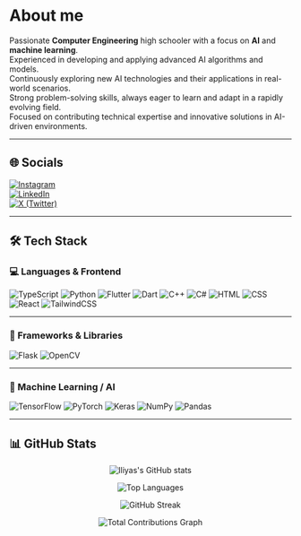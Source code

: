 # About me

Passionate **Computer Engineering** high schooler with a focus on **AI** and **machine learning**.  
Experienced in developing and applying advanced AI algorithms and models.  
Continuously exploring new AI technologies and their applications in real-world scenarios.  
Strong problem-solving skills, always eager to learn and adapt in a rapidly evolving field.  
Focused on contributing technical expertise and innovative solutions in AI-driven environments.

---

## 🌐 Socials

[![Instagram](https://img.shields.io/badge/Instagram-E4405F?style=for-the-badge&logo=instagram&logoColor=white)](https://www.instagram.com/iluxa_sense1?igsh=MWJza2ZvMWJtOHBueg%3D%3D&utm_source=qr)  
[![LinkedIn](https://img.shields.io/badge/LinkedIn-0077B5?style=for-the-badge&logo=linkedin&logoColor=white)](https://www.linkedin.com/in/iliyas-serikov-9a68a6364?utm_source=share&utm_campaign=share_via&utm_content=profile&utm_medium=ios_app)  
[![X (Twitter)](https://img.shields.io/badge/X-000000?style=for-the-badge&logo=twitter&logoColor=white)](https://x.com/iliyasser41063?s=21)

---

## 🛠️ Tech Stack

### 💻 Languages & Frontend

![TypeScript](https://img.shields.io/badge/TypeScript-3178C6?style=for-the-badge&logo=typescript&logoColor=white)
![Python](https://img.shields.io/badge/Python-3776AB?style=for-the-badge&logo=python&logoColor=white)
![Flutter](https://img.shields.io/badge/Flutter-02569B?style=for-the-badge&logo=flutter&logoColor=white)
![Dart](https://img.shields.io/badge/Dart-0175C2?style=for-the-badge&logo=dart&logoColor=white)
![C++](https://img.shields.io/badge/C++-00599C?style=for-the-badge&logo=cplusplus&logoColor=white)
![C#](https://img.shields.io/badge/C%23-239120?style=for-the-badge&logo=c-sharp&logoColor=white)
![HTML](https://img.shields.io/badge/HTML5-E34F26?style=for-the-badge&logo=html5&logoColor=white)
![CSS](https://img.shields.io/badge/CSS3-1572B6?style=for-the-badge&logo=css3&logoColor=white)
![React](https://img.shields.io/badge/React-20232A?style=for-the-badge&logo=react&logoColor=61DAFB)
![TailwindCSS](https://img.shields.io/badge/TailwindCSS-38B2AC?style=for-the-badge&logo=tailwind-css&logoColor=white)

---

### 🔧 Frameworks & Libraries

![Flask](https://img.shields.io/badge/Flask-000000?style=for-the-badge&logo=flask&logoColor=white)
![OpenCV](https://img.shields.io/badge/OpenCV-5C3EE8?style=for-the-badge&logo=opencv&logoColor=white)

---

### 🧠 Machine Learning / AI

![TensorFlow](https://img.shields.io/badge/TensorFlow-FF6F00?style=for-the-badge&logo=tensorflow&logoColor=white)
![PyTorch](https://img.shields.io/badge/PyTorch-EE4C2C?style=for-the-badge&logo=pytorch&logoColor=white)
![Keras](https://img.shields.io/badge/Keras-D00000?style=for-the-badge&logo=keras&logoColor=white)
![NumPy](https://img.shields.io/badge/NumPy-013243?style=for-the-badge&logo=numpy&logoColor=white)
![Pandas](https://img.shields.io/badge/Pandas-150458?style=for-the-badge&logo=pandas&logoColor=white)

---

## 📊 GitHub Stats

<p align="center">
  <img src="https://github-readme-stats.vercel.app/api?username=Iluxa-sensei&show_icons=true&theme=tokyonight" alt="Iliyas's GitHub stats" />
</p>

<p align="center">
  <img src="https://github-readme-stats.vercel.app/api/top-langs/?username=Iluxa-sensei&layout=compact&theme=tokyonight" alt="Top Languages" />
</p>


<p align="center">
  <img src="https://streak-stats.demolab.com?user=Iluxa-sensei&theme=tokyonight&hide_border=true&date_format=j%20M%5B%20Y%5D" alt="GitHub Streak" />
</p>

<p align="center">
  <img src="https://github-contribution-stats.vercel.app/api/?username=Iluxa-sensei" alt="Total Contributions Graph" />
</p>
